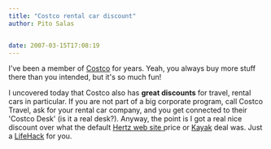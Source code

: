 ```yaml
---
title: "Costco rental car discount"
author: Pito Salas


date: 2007-03-15T17:08:19
---
```




I've been a member of [Costco](<http://www.costco.com/>) for years. Yeah, you
always buy more stuff there than you intended, but it's so much fun!

I uncovered today that Costco also has **great discounts** for travel, rental
cars in particular. If you are not part of a big corporate program, call
Costco Travel, ask for your rental car company, and you get connected to their
'Costco Desk' (is it a real desk?). Anyway, the point is I got a real nice
discount over what the default [Hertz web site ](<http://www.hertz.com>)price
or [Kayak](<http://www.kayak.com>) deal was. Just a
[LifeHack](<http://www.lifehacker.com/>) for you.


